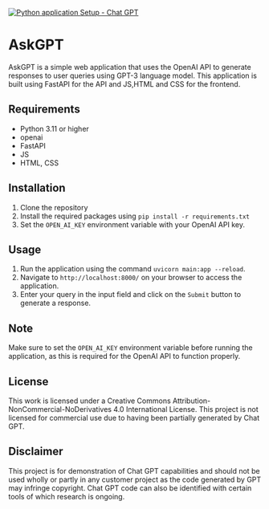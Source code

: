 [![Python application Setup - Chat GPT](https://github.com/paraskuk/chatgptui/actions/workflows/python-app.yml/badge.svg)](https://github.com/paraskuk/chatgptui/actions/workflows/python-app.yml)
# AskGPT

AskGPT is a simple web application that uses the OpenAI API to generate responses to user queries using GPT-3 language model. 
This application is built using FastAPI for the API and JS,HTML and CSS for the frontend.
## Requirements

- Python 3.11 or higher
- openai
- FastAPI
- JS
- HTML, CSS

## Installation

1. Clone the repository
2. Install the required packages using `pip install -r requirements.txt`
3. Set the `OPEN_AI_KEY` environment variable with your OpenAI API key.

## Usage

1. Run the application using the command `uvicorn main:app --reload`.
2. Navigate to `http://localhost:8000/` on your browser to access the application.
3. Enter your query in the input field and click on the `Submit` button to generate a response.

## Note

Make sure to set the `OPEN_AI_KEY` environment variable before running the application, as this is required for the OpenAI API to function properly.

## License

This work is licensed under a Creative Commons Attribution-NonCommercial-NoDerivatives 4.0 International License.
This project is not licensed for commercial use due to having been partially generated by Chat GPT.

## Disclaimer

This project is for demonstration of Chat GPT capabilities and should not be used wholly or partly in 
any customer project as the code generated by GPT may infringe copyright. Chat GPT code can also be 
identified with certain tools of which research is ongoing.
